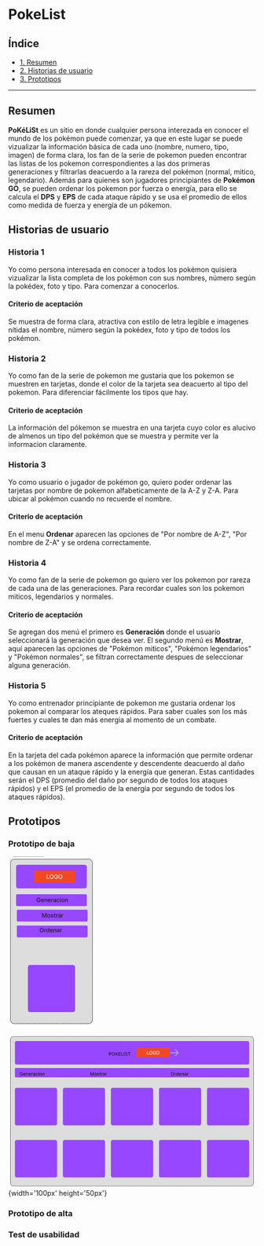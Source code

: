 # PokeList

## Índice

* [1. Resumen](#resumen)
* [2. Historias de usuario](#historias-de-usuario)
* [3. Prototipos](#prototipos)

 

***

## Resumen 
**PoKéLiSt** es un sitio en donde cualquier persona interezada en conocer el mundo de los pokémon puede comenzar, ya que en este lugar se puede vizualizar la  información básica de cada uno  (nombre, numero, tipo, imagen) de forma clara, los fan de la serie de pokemon pueden encontrar las listas de  los pokemon correspondientes a las dos primeras generaciones y filtrarlas  deacuerdo a la rareza del pokémon (normal, mitico, legendario). Además para quienes  son jugadores principiantes de **Pokémon GO**, se pueden ordenar los pokemon por fuerza o energía, para ello se calcula el **DPS** y **EPS** de cada ataque rápido y se usa el promedio de ellos como medida de fuerza y energía  de un pókemon.

## Historias de usuario

### Historia 1

Yo como persona interesada en conocer a todos los pokémon quisiera vizualizar la lista completa de los pokémon con sus nombres, número según la pokédex, foto y tipo. Para comenzar a conocerlos.

#### Criterio de aceptación 

Se muestra de forma clara, atractiva con estilo de letra legible e imagenes nítidas el nombre, número según la pokédex, foto y tipo de todos los pokémon.



### Historia 2
Yo como fan de la serie de pokemon me gustaria que los pokemon se muestren en tarjetas, donde el color de la tarjeta sea deacuerto al tipo del pokemon. Para diferenciar fácilmente los tipos que hay.

#### Criterio de aceptación 
La información del pókemon se muestra en una tarjeta cuyo color es alucivo de almenos un tipo del pokémon que se muestra y permite ver la informacion claramente.


### Historia 3
Yo como usuario o jugador de pokémon go, quiero poder ordenar las tarjetas por nombre  de pokemon alfabeticamente de la A-Z y Z-A. Para ubicar al pokémon cuando no recuerde el nombre.

#### Criterio de aceptación 

En el menu **Ordenar** aparecen las opciones de "Por nombre de A-Z", "Por nombre de Z-A" y se ordena correctamente.


### Historia 4
Yo como fan de la serie de pokemon go quiero ver los pokemon por rareza de cada una de las generaciones. Para recordar cuales son los pokemon miticos, legendarios y normales.

#### Criterio de aceptación 

Se agregan dos menú el primero es **Generación** donde el usuario seleccionará la generación que desea ver.
El segundo menú es **Mostrar**, aquí aparecen las opciones de "Pokémon miticos", "Pokémon legendarios" y "Pokémon normales", se filtran correctamente despues de seleccionar alguna generación.



### Historia 5
Yo como entrenador principiante de pokemon me gustaria ordenar los pokemon al comparar los ateques rápidos. Para saber cuales son los más fuertes y cuales te dan más energia al momento de un combate.

#### Criterio de aceptación 
En la tarjeta del cada pokémon aparece la información que permite ordenar a los pokémon de manera ascendente y descendente deacuerdo al daño que causan en un ataque rápido y la energía que generan. Estas cantidades serán el DPS (promedio del daño por segundo de todos los ataques rápidos) y el EPS (el promedio de la energía por segundo de todos los ataques rápidos).



## Prototipos
### Prototipo de baja

![Prototipo_de_baja_fidelidad_movil](./src/img/bajamovil.png)

![Prototipo_de_baja_fidelidad_desktop](./src/img/bajadesk.png){width='100px' height='50px'}

### Prototipo de alta
### Test de usabilidad